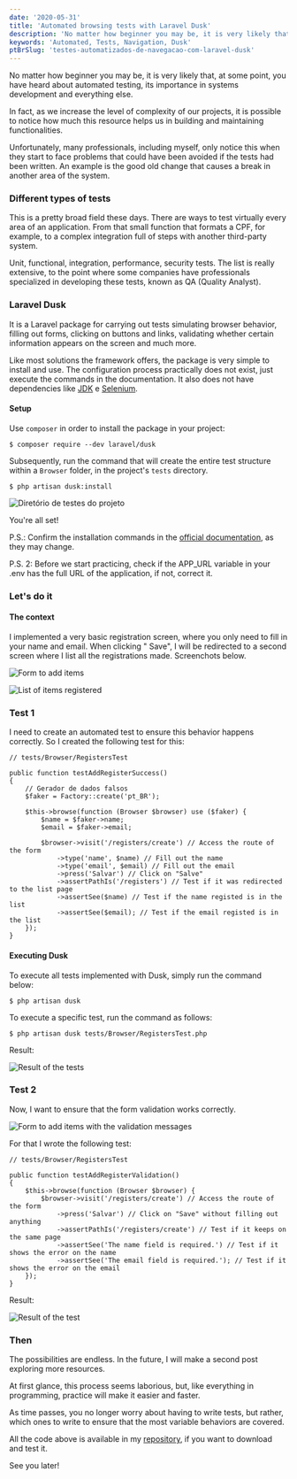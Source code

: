 ```yaml
---
date: '2020-05-31'
title: 'Automated browsing tests with Laravel Dusk'
description: 'No matter how beginner you may be, it is very likely that, at some point, you have heard about automated testing, its importance in systems development and everything else.'
keywords: 'Automated, Tests, Navigation, Dusk'
ptBrSlug: 'testes-automatizados-de-navegacao-com-laravel-dusk'
---
```


No matter how beginner you may be, it is very likely that, at some point, you have heard about automated testing, its
importance in systems development and everything else.

In fact, as we increase the level of complexity of our projects, it is possible to notice how much this resource helps
us in building and maintaining functionalities.

Unfortunately, many professionals, including myself, only notice this when they start to face problems that could have
been avoided if the tests had been written. An example is the good old change that causes a break in another area of the
system.

### Different types of tests

This is a pretty broad field these days. There are ways to test virtually every area of an application. From that small
function that formats a CPF, for example, to a complex integration full of steps with another third-party system.

Unit, functional, integration, performance, security tests. The list is really extensive, to the point where some
companies have professionals specialized in developing these tests, known as QA (Quality Analyst).

### Laravel Dusk

It is a Laravel package for carrying out tests simulating browser behavior, filling out forms, clicking on buttons and
links, validating whether certain information appears on the screen and much more.

Like most solutions the framework offers, the package is very simple to install and use. The configuration process
practically does not exist, just execute the commands in the documentation. It also does not have dependencies
like [JDK](https://www.google.com/search?q=JDK) e [Selenium](https://www.selenium.dev).

#### Setup

Use `composer` in order to install the package in your project:

```shell
$ composer require --dev laravel/dusk
```

Subsequently, run the command that will create the entire test structure within a `Browser` folder, in the
project's `tests` directory.

```shell
$ php artisan dusk:install
```

![Diretório de testes do projeto](/images/posts/laravel-dusk/tests-directory.png)

You're all set!

P.S.: Confirm the installation commands in the [official documentation](https://laravel.com/docs/dusk), as they may
change.

P.S. 2: Before we start practicing, check if the APP_URL variable in your .env has the full URL of the application, if
not, correct it.

### Let's do it

#### The context

I implemented a very basic registration screen, where you only need to fill in your name and email. When clicking "
Save", I will be redirected to a second screen where I list all the registrations made. Screenchots below.

![Form to add items](/images/posts/laravel-dusk/form.png)

![List of items registered](/images/posts/laravel-dusk/list.png)

### Test 1

I need to create an automated test to ensure this behavior happens correctly. So I created the following test for this:

```
// tests/Browser/RegistersTest

public function testAddRegisterSuccess()
{
    // Gerador de dados falsos
    $faker = Factory::create('pt_BR');

    $this->browse(function (Browser $browser) use ($faker) {
        $name = $faker->name;
        $email = $faker->email;

        $browser->visit('/registers/create') // Access the route of the form
            ->type('name', $name) // Fill out the name
            ->type('email', $email) // Fill out the email
            ->press('Salvar') // Click on "Salve"
            ->assertPathIs('/registers') // Test if it was redirected to the list page
            ->assertSee($name) // Test if the name registed is in the list
            ->assertSee($email); // Test if the email registed is in the list
    });
}
```

#### Executing Dusk

To execute all tests implemented with Dusk, simply run the command below:

```shell
$ php artisan dusk
```

To execute a specific test, run the command as follows:

```shell
$ php artisan dusk tests/Browser/RegistersTest.php
```

Result:

![Result of the tests](/images/posts/laravel-dusk/run-all.png)

### Test 2

Now, I want to ensure that the form validation works correctly.

![Form to add items with the validation messages](/images/posts/laravel-dusk/form-validation.png)

For that I wrote the following test:

```
// tests/Browser/RegistersTest

public function testAddRegisterValidation()
{
    $this->browse(function (Browser $browser) {
        $browser->visit('/registers/create') // Access the route of the form
            ->press('Salvar') // Click on "Save" without filling out anything
            ->assertPathIs('/registers/create') // Test if it keeps on the same page
            ->assertSee('The name field is required.') // Test if it shows the error on the name
            ->assertSee('The email field is required.'); // Test if it shows the error on the email
    });
}
```

Result:

![Result of the test](/images/posts/laravel-dusk/run-all-2.png)

### Then

The possibilities are endless. In the future, I will make a second post exploring more resources.

At first glance, this process seems laborious, but, like everything in programming, practice will make it easier and
faster.

As time passes, you no longer worry about having to write tests, but rather, which ones to write to ensure that the most
variable behaviors are covered.

All the code above is available in my [repository](https://github.com/thiagoalves-dev/laravel-storage-example), if you
want to download and test it.

See you later!
